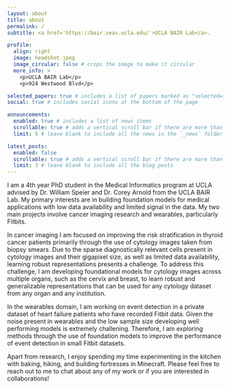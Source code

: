 ```yaml
---
layout: about
title: about
permalink: /
subtitle: <a href='https://bair.seas.ucla.edu/'>UCLA BAIR Lab</a>. 

profile:
  align: right
  image: headshot.jpeg
  image_circular: false # crops the image to make it circular
  more_info: >
    <p>UCLA BAIR Lab</p>
    <p>924 Westwood Blvd</p>

selected_papers: true # includes a list of papers marked as "selected={true}"
social: true # includes social icons at the bottom of the page

announcements:
  enabled: true # includes a list of news items
  scrollable: true # adds a vertical scroll bar if there are more than 3 news items
  limit: 5 # leave blank to include all the news in the `_news` folder

latest_posts:
  enabled: false
  scrollable: true # adds a vertical scroll bar if there are more than 3 new posts items
  limit: 3 # leave blank to include all the blog posts
---
```

<!--  -->
I am a 4th year PhD student in the Medical Informatics program at UCLA advised by Dr. William Speier and Dr. Corey Arnold from the UCLA BAIR Lab. My primary interests are in building foundation models for medical applications with low data availability and limited signal in the data. My two main projects involve cancer imaging research and wearables, particularly Fitbits. 

In cancer imaging I am focused on improving the risk stratification in thyroid cancer patients primarily through the use of cytology images taken from biopsy smears. Due to the sparse diagnostically relevant cells present in cytology images and their gigapixel size, as well as limited data availability, learning robust representations presents a challenge. To address this challenge, I am developing foundational models for cytology images across multiple organs, such as the cervix and breast, to learn robust and generalizable representations that can be used for any cytology dataset from any organ and any institution. 

In the wearables domain, I am working on event detection in a private dataset of heart failure patients who have recorded Fitbit data. Given the noise present in wearables and the low sample size developing well performing models is extremely challening. Therefore, I am exploring methods through the use of foundation models to improve the performance of event detection in small Fitbit datasets.

Apart from research, I enjoy spending my time experimenting in the kitchen with baking, hiking, and building fortresses in Minecraft. Please feel free to reach out to me to chat about any of my work or if you are interested in collaborations! 

<!-- In cancer imaging, I am focused on building a foundational model for cytology images (pap smears, thyroid biopsies, etc) to create robust representations of the diagnostically relevant   -->

<!-- 
Deep learning researcher pursuing a PhD in Medical Informatics with experience in deep learning applications to medicine, particularly in wearable sensor data and imaging based cancer research. Interested in developing multi-modal and foundational models with a strong interest in self-supervised learning for representation learning across diverse biomedical data, including time series and large medical images. Proven track record of publishing in reputable conferences and journals. -->


<!-- Write your biography here. Tell the world about yourself. Link to your favorite [subreddit](http://reddit.com). You can put a picture in, too. The code is already in, just name your picture `prof_pic.jpg` and put it in the `img/` folder.

Put your address / P.O. box / other info right below your picture. You can also disable any of these elements by editing `profile` property of the YAML header of your `_pages/about.md`. Edit `_bibliography/papers.bib` and Jekyll will render your [publications page](/al-folio/publications/) automatically.

Link to your social media connections, too. This theme is set up to use [Font Awesome icons](https://fontawesome.com/) and [Academicons](https://jpswalsh.github.io/academicons/), like the ones below. Add your Facebook, Twitter, LinkedIn, Google Scholar, or just disable all of them. -->
